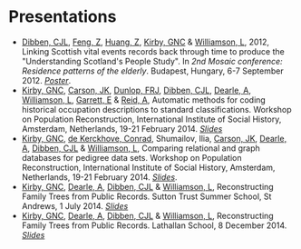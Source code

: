 # Presentations

* [Dibben, CJL][Dibben], [Feng, Z][Feng], [Huang, Z][Huang], [Kirby, GNC][Kirby] & [Williamson, L][Williamson], 2012, Linking Scottish vital events records back through time to produce the "Understanding Scotland's People Study". In *2nd Mosaic conference: Residence patterns of the elderly*. Budapest, Hungary, 6-7 September 2012. *[Poster][Mosaic Poster]*.
* [Kirby, GNC][Kirby], [Carson, JK][Carson], [Dunlop, FRJ][Dunlop], [Dibben, CJL][Dibben], [Dearle, A][Dearle], [Williamson, L][Williamson], [Garrett, E][Garrett] & [Reid, A][Reid], Automatic methods for coding historical occupation descriptions to standard classifications. Workshop on Population Reconstruction, International Institute of Social History, Amsterdam, Netherlands, 19-21 February 2014. *[Slides][Amsterdam Coding Slides]*
* [Kirby, GNC][Kirby], [de Kerckhove, Conrad][de Kerckhove], Shumailov, Ilia, [Carson, JK][Carson], [Dearle, A][Dearle], [Dibben, CJL][Dibben] & [Williamson, L][Williamson], Comparing relational and graph databases for pedigree data sets. Workshop on Population Reconstruction, International Institute of Social History, Amsterdam, Netherlands, 19-21 February 2014. *[Slides][Amsterdam Database Slides]*.
* [Kirby, GNC][Kirby], [Dearle, A][Dearle], [Dibben, CJL][Dibben] & [Williamson, L][Williamson], Reconstructing Family Trees from Public Records. Sutton Trust Summer School, St Andrews, 1 July 2014. *[Slides][Sutton Trust Slides]*
* [Kirby, GNC][Kirby], [Dearle, A][Dearle], [Dibben, CJL][Dibben] & [Williamson, L][Williamson], Reconstructing Family Trees from Public Records. Lathallan School, 8 December 2014. *[Slides][Lathallan Slides]*

[Carson]:       https://risweb.st-andrews.ac.uk/portal/da/persons/jamie-kirk-carson(afa72717-3665-430a-91cc-10efe0fbff76).html
[Dearle]:       https://risweb.st-andrews.ac.uk/portal/da/persons/alan-dearle(2c185714-f33d-4d3a-9f98-9fe210cc3bdd).html
[de Kerckhove]: https://www.linkedin.com/in/cfedk
[Dibben]:       https://risweb.st-andrews.ac.uk/portal/da/persons/christopher-john-lloyd-dibben(9361a0d3-e534-4772-9c37-0b744cc7a211).html
[Dunlop]:       https://risweb.st-andrews.ac.uk/portal/da/persons/fraser-robin-james-dunlop(5339ebb1-528c-4e15-ab7a-ba2c8c26bbc3).html
[Feng]:         http://www.lscs.ac.uk/people/zhiqiangfeng.htm
[Garrett]:      http://www.geog.cam.ac.uk/people/garrett/
[Huang]:        http://www.lscs.ac.uk/people/zengyihuang.htm
[Kirby]:        https://risweb.st-andrews.ac.uk/portal/da/persons/graham-njal-cameron-kirby(4d01ed18-cde6-4dd6-9948-64451f43a1a7).html
[Reid]:         http://www.geog.cam.ac.uk/people/reid/
[Williamson]:   https://risweb.st-andrews.ac.uk/portal/da/persons/lee-williamson(b3d25d36-0c89-48c4-ad99-d96829502488).html

[Lathallan Slides]:   /files/lathallan-school-talk.pdf
[Sutton Trust Slides]:   /files/sutton-trust-talk.pdf
[Mosaic Poster]:   /files/mosaic-poster.pdf
[Amsterdam Coding Slides]: /files/amsterdam-coding-slides.pdf
[Amsterdam Database Slides]: /files/amsterdam-database-slides.pdf
